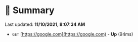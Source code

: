 # 📖 Summary
Last updated: **11/10/2021, 8:07:34 AM**

- `GET` [https://google.com](https://google.com) - **Up** (94ms)
